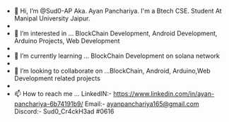 - 👋 Hi, I’m @Sud0-AP Aka. Ayan Panchariya. I'm a Btech CSE. Student At Manipal University Jaipur.
- 
- 👀 I’m interested in ... BlockChain Development, Android Development, Arduino Projects, Web Development
- 
- 🌱 I’m currently learning ... BlockChain Development on solana network
- 
- 💞️ I’m looking to collaborate on ...BlockChain, Android, Arduino,Web Development related projects
- 
- 📫 How to reach me ... LinkedIN:- https://www.linkedin.com/in/ayan-panchariya-6b74191b9/
                          Email:- ayanpanchariya165@gmail.com
                          Discord:- Sud0_Cr4ckH3ad #0616
